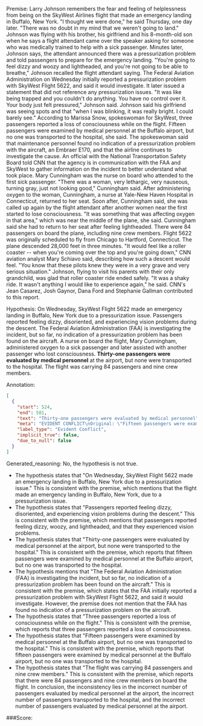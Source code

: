 
Premise:
Larry Johnson remembers the fear and feeling of helplessness from being on the SkyWest Airlines flight that made an emergency landing in Buffalo, New York. "I thought we were done," he said Thursday, one day later. "There was no doubt in my mind that we weren't going to land." Johnson was flying with his brother, his girlfriend and his 8-month-old son when he says a flight attendant came over the speaker asking for someone who was medically trained to help with a sick passenger. Minutes later, Johnson says, the attendant announced there was a pressurization problem and told passengers to prepare for the emergency landing. "You're going to feel dizzy and woozy and lightheaded, and you're not going to be able to breathe," Johnson recalled the flight attendant saying. The Federal Aviation Administration on Wednesday initially reported a pressurization problem with SkyWest Flight 5622, and said it would investigate. It later issued a statement that did not reference any pressurization issues. "It was like being trapped and you couldn't do anything. You have no control over it. Your body just felt pressured," Johnson said. Johnson said his girlfriend was seeing spots and that "when I was blinking, it was really bright. I could barely see." According to Marissa Snow, spokeswoman for SkyWest, three passengers reported a loss of consciousness while on the flight. Fifteen passengers were examined by medical personnel at the Buffalo airport, but no one was transported to the hospital, she said. The spokeswoman said that maintenance personnel found no indication of a pressurization problem with the aircraft, an Embraer E170, and that the airline continues to investigate the cause. An official with the National Transportation Safety Board told CNN that the agency is in communication with the FAA and SkyWest to gather information on the incident to better understand what took place. Mary Cunningham was the nurse on board who attended to the first sick passenger. "There was a woman, very lethargic, very nauseous, turning gray, just not looking good," Cunningham said. After administering oxygen to the woman, Cunningham, a nurse at Yale-New Haven Hospital in Connecticut, returned to her seat. Soon after, Cunningham said, she was called up again by the flight attendant after another women near the first started to lose consciousness. "It was something that was affecting oxygen in that area," which was near the middle of the plane, she said. Cunningham said she had to return to her seat after feeling lightheaded. There were 84 passengers on board the plane, including nine crew members. Flight 5622 was originally scheduled to fly from Chicago to Hartford, Connecticut. The plane descended 28,000 feet in three minutes. "It would feel like a roller coaster -- when you're coming over the top and you're going down," CNN aviation analyst Mary Schiavo said, describing how such a descent would feel. "You know that these pilots knew they were in a very grave and very serious situation." Johnson, flying to visit his parents with their only grandchild, was glad that roller coaster ride ended safely. "It was a shaky ride. It wasn't anything I would like to experience again," he said. CNN's Jean Casarez, Josh Gaynor, Dana Ford and Stephanie Gallman contributed to this report.


Hypothesis:
On Wednesday, SkyWest Flight 5622 made an emergency landing in Buffalo, New York due to a pressurization issue. Passengers reported feeling dizzy, disoriented, and experiencing vision problems during the descent. The Federal Aviation Administration (FAA) is investigating the incident, but so far, no indication of a pressurization problem has been found on the aircraft. A nurse on board the flight, Mary Cunningham, administered oxygen to a sick passenger and later assisted with another passenger who lost consciousness. **Thirty-one passengers were evaluated by medical personnel** at the airport, but none were transported to the hospital. The flight was carrying 84 passengers and nine crew members.

Annotation:
```json
[
  {
    "start": 524,
    "end": 581,
    "text": "Thirty-one passengers were evaluated by medical personnel",
    "meta": "EVIDENT CONFLICT\nOriginal: \"Fifteen passengers were examined by medical personnel...\"\nGenerative: \"Thirty-one passengers were evaluated by medical personnel...\"",
    "label_type": "Evident Conflict",
    "implicit_true": false,
    "due_to_null": false
  }
]
```

Generated_reasoning:
No, the hypothesis is not true. 
- The hypothesis states that "On Wednesday, SkyWest Flight 5622 made an emergency landing in Buffalo, New York due to a pressurization issue." This is consistent with the premise, which mentions that the flight made an emergency landing in Buffalo, New York, due to a pressurization issue. 
- The hypothesis states that "Passengers reported feeling dizzy, disoriented, and experiencing vision problems during the descent." This is consistent with the premise, which mentions that passengers reported feeling dizzy, woozy, and lightheaded, and that they experienced vision problems. 
- The hypothesis states that "Thirty-one passengers were evaluated by medical personnel at the airport, but none were transported to the hospital." This is consistent with the premise, which reports that fifteen passengers were examined by medical personnel at the Buffalo airport, but no one was transported to the hospital. 
- The hypothesis mentions that "The Federal Aviation Administration (FAA) is investigating the incident, but so far, no indication of a pressurization problem has been found on the aircraft." This is consistent with the premise, which states that the FAA initially reported a pressurization problem with SkyWest Flight 5622, and said it would investigate. However, the premise does not mention that the FAA has found no indication of a pressurization problem on the aircraft. 
- The hypothesis states that "Three passengers reported a loss of consciousness while on the flight." This is consistent with the premise, which reports that three passengers reported a loss of consciousness. 
- The hypothesis states that "Fifteen passengers were examined by medical personnel at the Buffalo airport, but no one was transported to the hospital." This is consistent with the premise, which reports that fifteen passengers were examined by medical personnel at the Buffalo airport, but no one was transported to the hospital. 
- The hypothesis states that "The flight was carrying 84 passengers and nine crew members." This is consistent with the premise, which reports that there were 84 passengers and nine crew members on board the flight. In conclusion, the inconsistency lies in the incorrect number of passengers evaluated by medical personnel at the airport, the incorrect number of passengers transported to the hospital, and the incorrect number of passengers evaluated by medical personnel at the airport.

###Score:
